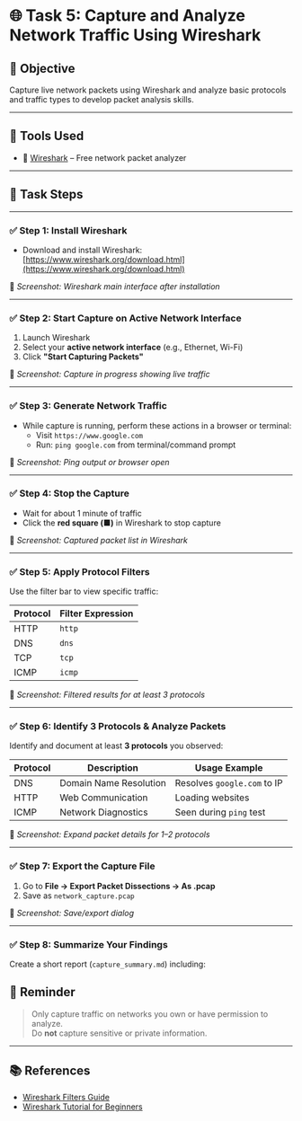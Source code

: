 # 🌐 Task 5: Capture and Analyze Network Traffic Using Wireshark

## 🎯 Objective  
Capture live network packets using Wireshark and analyze basic protocols and traffic types to develop packet analysis skills.

---

## 🧰 Tools Used

- 🧪 [Wireshark](https://www.wireshark.org/) – Free network packet analyzer

---

## 📝 Task Steps

---

### ✅ Step 1: Install Wireshark

- Download and install Wireshark:  
  [https://www.wireshark.org/download.html](https://www.wireshark.org/download.html)

📸 *Screenshot: Wireshark main interface after installation*

---

### ✅ Step 2: Start Capture on Active Network Interface

1. Launch Wireshark
2. Select your **active network interface** (e.g., Ethernet, Wi-Fi)
3. Click **"Start Capturing Packets"**

📸 *Screenshot: Capture in progress showing live traffic*

---

### ✅ Step 3: Generate Network Traffic

- While capture is running, perform these actions in a browser or terminal:
  - Visit `https://www.google.com`
  - Run: `ping google.com` from terminal/command prompt

📸 *Screenshot: Ping output or browser open*

---

### ✅ Step 4: Stop the Capture

- Wait for about 1 minute of traffic
- Click the **red square (■)** in Wireshark to stop capture

📸 *Screenshot: Captured packet list in Wireshark*

---

### ✅ Step 5: Apply Protocol Filters

Use the filter bar to view specific traffic:

| Protocol | Filter Expression |
|----------|-------------------|
| HTTP     | `http`            |
| DNS      | `dns`             |
| TCP      | `tcp`             |
| ICMP     | `icmp`            |

📸 *Screenshot: Filtered results for at least 3 protocols*

---

### ✅ Step 6: Identify 3 Protocols & Analyze Packets

Identify and document at least **3 protocols** you observed:

| Protocol | Description                  | Usage Example                  |
|----------|------------------------------|--------------------------------|
| DNS      | Domain Name Resolution       | Resolves `google.com` to IP    |
| HTTP     | Web Communication            | Loading websites               |
| ICMP     | Network Diagnostics          | Seen during `ping` test        |

📸 *Screenshot: Expand packet details for 1–2 protocols*

---

### ✅ Step 7: Export the Capture File

1. Go to **File → Export Packet Dissections → As .pcap**
2. Save as `network_capture.pcap`

📸 *Screenshot: Save/export dialog*

---

### ✅ Step 8: Summarize Your Findings

Create a short report (`capture_summary.md`) including:

## 🔐 Reminder

> Only capture traffic on networks you own or have permission to analyze.  
> Do **not** capture sensitive or private information.

---

## 📚 References

- [Wireshark Filters Guide](https://wiki.wireshark.org/DisplayFilters)
- [Wireshark Tutorial for Beginners](https://www.geeksforgeeks.org/wireshark/)
